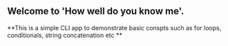 ## Welcome to 'How well do you know me'.

**This is a simple CLI app to demonstrate basic conspts such as for loops,  conditionals, string concatenation etc **